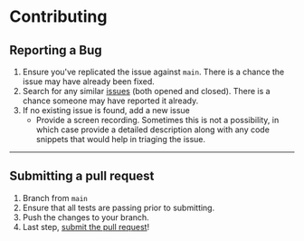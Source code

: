 # Contributing

## Reporting a Bug

1. Ensure you've replicated the issue against `main`. There is a chance the issue may have already been fixed.
2. Search for any similar [issues](https://github.com/njm222/tessellator/issues/) (both opened and closed). There is a chance someone may have reported it already.
3. If no existing issue is found, add a new issue
   - Provide a screen recording. Sometimes this is not a possibility, in which case provide a detailed description along with any code snippets that would help in triaging the issue.

---

## Submitting a pull request

1. Branch from `main`
2. Ensure that all tests are passing prior to submitting.
3. Push the changes to your branch.
4. Last step, [submit the pull request](https://github.com/njm222/tessellator/compare)!
